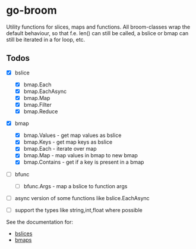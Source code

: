 # go-broom
Utility functions for slices, maps and functions.
All broom-classes wrap the default behaviour, so that f.e. len() can still be called, a bslice or bmap can still be iterated in a for loop, etc.  

## Todos
- [x] bslice
    - [x] bmap.Each
    - [x] bmap.EachAsync
    - [x] bmap.Map
    - [x] bmap.Filter
    - [x] bmap.Reduce
- [x] bmap
    - [x] bmap.Values - get map values as bslice
    - [x] bmap.Keys - get map keys as bslice
    - [x] bmap.Each - iterate over map
    - [x] bmap.Map - map values in bmap to new bmap 
    - [x] bmap.Contains - get if a key is present in a bmap
- [ ] bfunc
    - [ ] bfunc.Args - map a bslice to function args
- [ ] async version of some functions like bslice.EachAsync
- [ ] support the types like string,int,float where possible 


See the documentation for:
* [bslices](./bslice/bslice.md)
* [bmaps](./bmap/bmap.md)